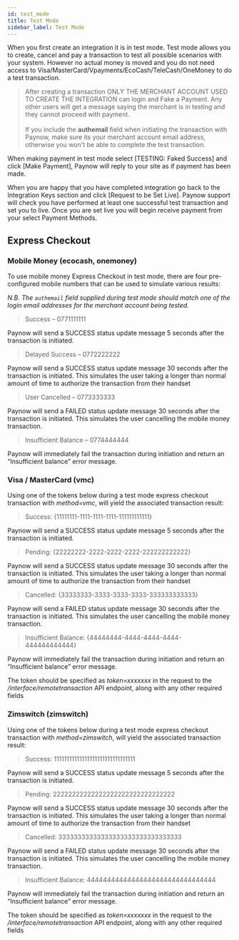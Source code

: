 ```yaml
---
id: test_mode
title: Test Mode
sidebar_label: Test Mode
---
```

When you first create an integration it is in test mode.  Test mode allows you to create, cancel and pay a transaction to test all possible scenarios with your system.  However no actual money is moved and you do not need access to Visa/MasterCard/Vpayments/EcoCash/TeleCash/OneMoney to do a test transaction.

> After creating a transaction ONLY THE MERCHANT ACCOUNT USED TO CREATE THE INTEGRATION can login and Fake a Payment.  Any other users will get a message saying the merchant is in testing and they cannot proceed with payment. <br /><br />If you include the **authemail** field when initiating the transaction with Paynow, make sure its your merchant account email address, otherwise you won't be able to complete the test transaction.

When making payment in test mode select [TESTING: Faked Success] and click [Make Payment], Paynow will reply to your site as if payment has been made. 

When you are happy that you have completed integration go back to the Integration Keys section and click [Request to be Set Live].  Paynow support will check you have performed at least one successful test transaction and set you to live.  Once you are set live you will begin receive payment from your select Payment Methods.

## Express Checkout

### Mobile Money (ecocash, onemoney)
To use mobile money Express Checkout in test mode, there are four pre-configured mobile numbers that can be used to simulate various results: 

*N.B. The `authemail` field supplied during test mode should match one of the login email addresses for the merchant account being tested.*

> Success – 0771111111

Paynow will send a SUCCESS status update message 5 seconds after the transaction is initiated.

> Delayed Success – 0772222222

Paynow will send a SUCCESS status update message 30 seconds after the transaction is initiated. This simulates the user taking a longer than normal amount of time to authorize the transaction from their handset

> User Cancelled – 0773333333

Paynow will send a FAILED status update message 30 seconds after the transaction is initiated. This simulates the user cancelling the mobile money transaction.

> Insufficient Balance – 0774444444

Paynow will immediately fail the transaction during initiation and return an “Insufficient balance” error message.

### Visa / MasterCard (vmc)

Using one of the tokens below during a test mode express checkout transaction with *method=vmc*, will yield the associated transaction result:

> Success: {11111111-1111-1111-1111-111111111111}

Paynow will send a SUCCESS status update message 5 seconds after the transaction is initiated.

> Pending: {22222222-2222-2222-2222-222222222222}

Paynow will send a SUCCESS status update message 30 seconds after the transaction is initiated. This simulates the user taking a longer than normal amount of time to authorize the transaction from their handset

> Cancelled: {33333333-3333-3333-3333-333333333333}

Paynow will send a FAILED status update message 30 seconds after the transaction is initiated. This simulates the user cancelling the mobile money transaction.

> Insufficient Balance: {44444444-4444-4444-4444-444444444444}

Paynow will immediately fail the transaction during initiation and return an “Insufficient balance” error message.

The token should be specified as *token=xxxxxxx* in the request to the */interface/remotetransaction* API endpoint, along with any other required fields

### Zimswitch (zimswitch)

Using one of the tokens below during a test mode express checkout transaction with *method=zimswitch*, will yield the associated transaction result:

> Success: 11111111111111111111111111111111

Paynow will send a SUCCESS status update message 5 seconds after the transaction is initiated.

> Pending: 22222222222222222222222222222222

Paynow will send a SUCCESS status update message 30 seconds after the transaction is initiated. This simulates the user taking a longer than normal amount of time to authorize the transaction from their handset

> Cancelled: 33333333333333333333333333333333

Paynow will send a FAILED status update message 30 seconds after the transaction is initiated. This simulates the user cancelling the mobile money transaction.

> Insufficient Balance: 44444444444444444444444444444444

Paynow will immediately fail the transaction during initiation and return an “Insufficient balance” error message.

The token should be specified as *token=xxxxxxx* in the request to the */interface/remotetransaction* API endpoint, along with any other required fields